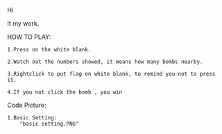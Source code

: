 Hi

It my work.

HOW TO PLAY:
    
    1.Press on the white blank.
    
    2.Watch out the numbers showed, it means how many bombs nearby.
    
    3.Rightclick to put flag on white blank, to remind you not to press it.
    
    4.If you not click the bomb , you win
   

Code Picture:


    1.Basic Setting:
        "basic setting.PNG"
